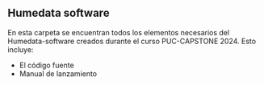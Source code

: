 ## Humedata software

En esta carpeta se encuentran todos los elementos necesarios del Humedata-software creados durante el curso PUC-CAPSTONE 2024. Esto incluye:

* El código fuente
* Manual de lanzamiento
